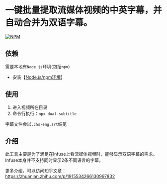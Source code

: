 # 一键批量提取流媒体视频的中英字幕，并自动合并为双语字幕。
[![NPM](https://nodei.co/npm/dual-subtitle.png?downloads=true)](https://www.npmjs.com/package/dual-subtitle)

## 依赖
需要本地有`Node.js`环境(包括`npm`)

* 安装【[Node.js/npm环境](https://nodejs.org/zh-cn/)】

## 使用

1. 进入视频所在目录
2. 命令行执行：`npx dual-subtitle`

字幕文件会以`.chs-eng.srt`结尾

## 介绍
此工具主要是为了满足在Infuse上看流媒体视频时，能够显示双语字幕的需求。Infuse本身并不支持同时显示2条不同语言的字幕。

更多介绍，可以访问知乎文章：https://zhuanlan.zhihu.com/p/1915534266130997832
